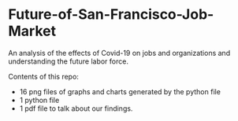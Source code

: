 # Future-of-San-Francisco-Job-Market
An analysis of the effects of Covid-19 on jobs and organizations and understanding the future labor force.


Contents of this repo:
- 16 png files of graphs and charts generated by the python file
- 1 python file
- 1 pdf file to talk about our findings.

